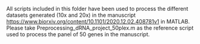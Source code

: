 All scripts included in this folder have been used to process the different datasets generated (10x and 20x) in the manuscript https://www.biorxiv.org/content/10.1101/2020.12.02.408781v1 in MATLAB. Please take Preprocessing_dRNA_project_50plex.m as the reference script used to process the panel of 50 genes in the manuscript. 
